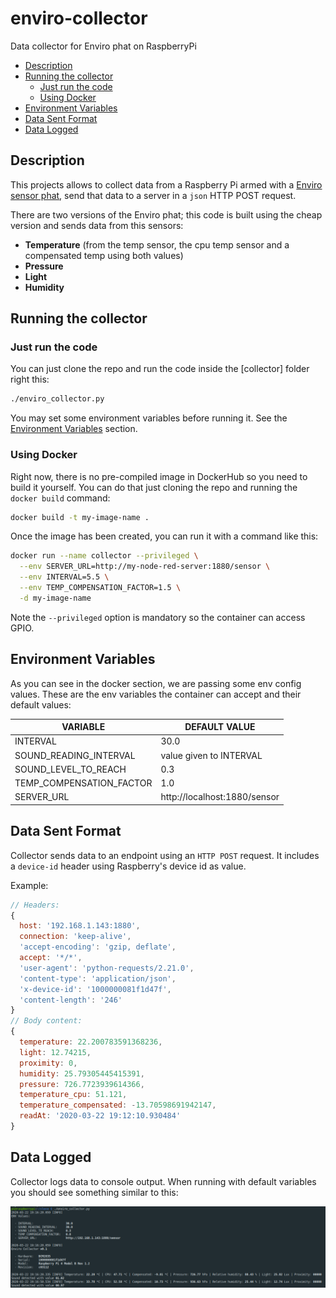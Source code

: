 # enviro-collector
Data collector for Enviro phat on RaspberryPi

* [Description](#description)
* [Running the collector](#running-the-collector)
  + [Just run the code](#just-run-the-code)
  + [Using Docker](#using-docker)
* [Environment Variables](#environment-variables)
* [Data Sent Format](#data-sent-format)
* [Data Logged](#data-logged)

## Description
This projects allows to collect data from a Raspberry Pi armed with a [Enviro sensor phat], send that data to a server in a `json` HTTP POST request.

There are two versions of the Enviro phat; this code is built using the cheap version and sends data from this sensors:

* **Temperature** (from the temp sensor, the cpu temp sensor and a compensated temp using both values)
* **Pressure**
* **Light**
* **Humidity**

## Running the collector

### Just run the code

You can just clone the repo and run the code inside the [collector] folder right this:

```sh
./enviro_collector.py
```
You may set some environment variables before running it. See the [Environment Variables](#environment-variables) section.

### Using Docker

Right now, there is no pre-compiled image in DockerHub so you need to build it yourself. You can do that just cloning the repo and running the `docker build` command:

```sh
docker build -t my-image-name .
```

Once the image has been created, you can run it with a command like this:

```sh
docker run --name collector --privileged \
  --env SERVER_URL=http://my-node-red-server:1880/sensor \
  --env INTERVAL=5.5 \
  --env TEMP_COMPENSATION_FACTOR=1.5 \
  -d my-image-name
```

Note the `--privileged` option is mandatory so the container can access GPIO.

## Environment Variables

As you can see in the docker section, we are passing some env config values. These are the env variables the container can accept and their default values:

| VARIABLE                 | DEFAULT VALUE                |
|--------------------------|------------------------------|
| INTERVAL                 | 30.0                         |
| SOUND_READING_INTERVAL   | value given to INTERVAL      |
| SOUND_LEVEL_TO_REACH     | 0.3                          |
| TEMP_COMPENSATION_FACTOR | 1.0                          |
| SERVER_URL               | http://localhost:1880/sensor |

## Data Sent Format
Collector sends data to an endpoint using an `HTTP POST` request. It includes a `device-id` header using Raspberry's device id as value.


Example:

```js
// Headers:
{
  host: '192.168.1.143:1880',
  connection: 'keep-alive',
  'accept-encoding': 'gzip, deflate',
  accept: '*/*',
  'user-agent': 'python-requests/2.21.0',
  'content-type': 'application/json',
  'x-device-id': '1000000081f1d47f',
  'content-length': '246'
}
// Body content:
{
  temperature: 22.200783591368236,
  light: 12.74215,
  proximity: 0,
  humidity: 25.79305445415391,
  pressure: 726.7723939614366,
  temperature_cpu: 51.121,
  temperature_compensated: -13.70598691942147,
  readAt: '2020-03-22 19:12:10.930484'
}
```

## Data Logged
Collector logs data to console output. When running with default variables you should see something similar to this:

![logged data](./docs/imgs/console_log.png)

[Enviro sensor phat]: https://shop.pimoroni.com/products/enviro?variant=31155658457171
